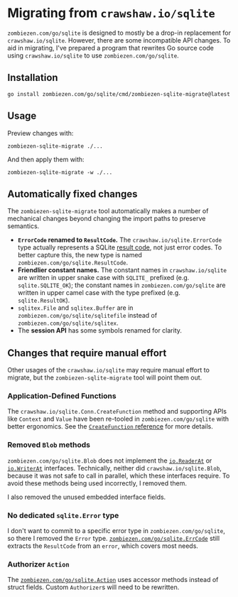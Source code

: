 # Migrating from `crawshaw.io/sqlite`

`zombiezen.com/go/sqlite` is designed to mostly be a drop-in replacement for
`crawshaw.io/sqlite`. However, there are some incompatible API changes. To aid
in migrating, I've prepared a program that rewrites Go source code using
`crawshaw.io/sqlite` to use `zombiezen.com/go/sqlite`.

## Installation

```shell
go install zombiezen.com/go/sqlite/cmd/zombiezen-sqlite-migrate@latest
```

## Usage

Preview changes with:

```shell
zombiezen-sqlite-migrate ./...
```

And then apply them with:

```shell
zombiezen-sqlite-migrate -w ./...
```

## Automatically fixed changes

The `zombiezen-sqlite-migrate` tool automatically makes a number of mechanical
changes beyond changing the import paths to preserve semantics.

-  **`ErrorCode` renamed to `ResultCode`.** The `crawshaw.io/sqlite.ErrorCode` type
   actually represents a SQLite [result code][], not just error codes. To better
   capture this, the new type is named `zombiezen.com/go/sqlite.ResultCode`.
-  **Friendlier constant names.** The constant names in `crawshaw.io/sqlite`
   are written in upper snake case with `SQLITE_` prefixed (e.g.
   `sqlite.SQLITE_OK`); the constant names in `zombiezen.com/go/sqlite` are
   written in upper camel case with the type prefixed (e.g. `sqlite.ResultOK`).
-  `sqlitex.File` and `sqlitex.Buffer` are in `zombiezen.com/go/sqlite/sqlitefile`
   instead of `zombiezen.com/go/sqlite/sqlitex`.
-  The **session API** has some symbols renamed for clarity.

[result code]: https://sqlite.org/rescode.html

## Changes that require manual effort

Other usages of the `crawshaw.io/sqlite` may require manual effort to migrate,
but the `zombiezen-sqlite-migrate` tool will point them out.

### Application-Defined Functions

The `crawshaw.io/sqlite.Conn.CreateFunction` method and supporting APIs like
`Context` and `Value` have been re-tooled in `zombiezen.com/go/sqlite` with
better ergonomics. See the [`CreateFunction` reference][] for more details.

[`CreateFunction` reference]: https://pkg.go.dev/zombiezen.com/go/sqlite#Conn.CreateFunction

### Removed `Blob` methods

`zombiezen.com/go/sqlite.Blob` does not implement the [`io.ReaderAt`][] or
[`io.WriterAt`][] interfaces. Technically, neither did `crawshaw.io/sqlite.Blob`,
because it was not safe to call in parallel, which these interfaces require.
To avoid these methods being used incorrectly, I removed them.

I also removed the unused embedded interface fields.

[`io.ReaderAt`]: https://pkg.go.dev/io#ReaderAt
[`io.WriterAt`]: https://pkg.go.dev/io#WriterAt

### No dedicated `sqlite.Error` type

I don't want to commit to a specific error type in `zombiezen.com/go/sqlite`, so
there I removed the `Error` type. [`zombiezen.com/go/sqlite.ErrCode`][] still
extracts the `ResultCode` from an `error`, which covers most needs.

[`zombiezen.com/go/sqlite.ErrCode`]: https://pkg.go.dev/zombiezen.com/go/sqlite#ErrCode

### Authorizer `Action`

The [`zombiezen.com/go/sqlite.Action`][] uses accessor methods instead of struct
fields. Custom `Authorizer`s will need to be rewritten.

[`zombiezen.com/go/sqlite.Action`]: https://pkg.go.dev/zombiezen.com/go/sqlite#Action
